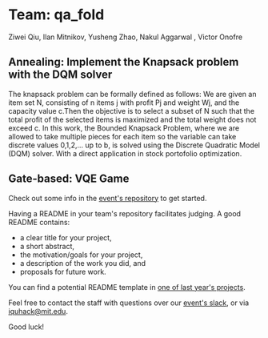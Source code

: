 # Team: qa_fold

Ziwei Qiu, Ilan Mitnikov, Yusheng Zhao, Nakul Aggarwal , Victor Onofre 


## Annealing: Implement the Knapsack problem with the DQM solver
The knapsack problem can be formally defined as follows: We are given an item set N, consisting of n items j with profit Pj and weight Wj, and the capacity value c.Then the objective is to select a subset of N such that the total profit of the selected items is maximized and the total weight does not exceed c. In this work, the Bounded Knapsack Problem, where we are allowed to take multiple pieces for each item so the variable can take discrete values 0,1,2,... up to b, is solved using the Discrete Quadratic Model (DQM) solver. With a direct application in stock portofolio optimization.



## Gate-based: VQE Game

Check out some info in the [event's repository](https://github.com/iQuHACK/2021) to get started.

Having a README in your team's repository facilitates judging. A good README contains:
* a clear title for your project,
* a short abstract,
* the motivation/goals for your project,
* a description of the work you did, and
* proposals for future work.

You can find a potential README template in [one of last year's projects](https://github.com/iQuHACK/QuhacMan).

Feel free to contact the staff with questions over our [event's slack](https://iquhack.slack.com), or via iquhack@mit.edu.

Good luck!
